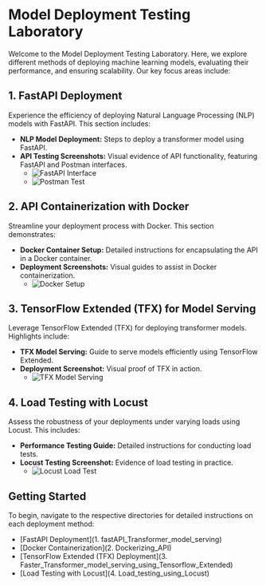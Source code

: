 # Model Deployment Testing Laboratory

Welcome to the Model Deployment Testing Laboratory. Here, we explore different methods of deploying machine learning models, evaluating their performance, and ensuring scalability. Our key focus areas include:

## 1. FastAPI Deployment
Experience the efficiency of deploying Natural Language Processing (NLP) models with FastAPI. This section includes:
   - **NLP Model Deployment:** Steps to deploy a transformer model using FastAPI.
   - **API Testing Screenshots:** Visual evidence of API functionality, featuring FastAPI and Postman interfaces.
     - ![FastAPI Interface](https://github.com/R4GB0Y/Model-Deployment/assets/76519142/2d217a68-ab58-4d0b-8a94-ef82911b7465)
     - ![Postman Test](https://github.com/R4GB0Y/Model-Deployment/assets/76519142/4dbf6aee-1aac-4802-829f-32f8adbdbb46)

## 2. API Containerization with Docker
Streamline your deployment process with Docker. This section demonstrates:
   - **Docker Container Setup:** Detailed instructions for encapsulating the API in a Docker container.
   - **Deployment Screenshots:** Visual guides to assist in Docker containerization.
     - ![Docker Setup](https://github.com/R4GB0Y/Model-Deployment/assets/76519142/2d217a68-ab58-4d0b-8a94-ef82911b7465)

## 3. TensorFlow Extended (TFX) for Model Serving
Leverage TensorFlow Extended (TFX) for deploying transformer models. Highlights include:
   - **TFX Model Serving:** Guide to serve models efficiently using TensorFlow Extended.
   - **Deployment Screenshot:** Visual proof of TFX in action.
     - ![TFX Model Serving](https://github.com/R4GB0Y/Model-Deployment/assets/76519142/91abfd16-4424-4511-ac56-3127d06a80c1)

## 4. Load Testing with Locust
Assess the robustness of your deployments under varying loads using Locust. This includes:
   - **Performance Testing Guide:** Detailed instructions for conducting load tests.
   - **Locust Testing Screenshot:** Evidence of load testing in practice.
     - ![Locust Load Test](https://github.com/R4GB0Y/Model-Deployment/assets/76519142/57675693-de26-41af-aac5-45706db5e5f0)

## Getting Started
To begin, navigate to the respective directories for detailed instructions on each deployment method:
- [FastAPI Deployment](1. fastAPI_Transformer_model_serving)
- [Docker Containerization](2. Dockerizing_API)
- [TensorFlow Extended (TFX) Deployment](3. Faster_Transformer_model_serving_using_Tensorflow_Extended)
- [Load Testing with Locust](4. Load_testing_using_Locust)
